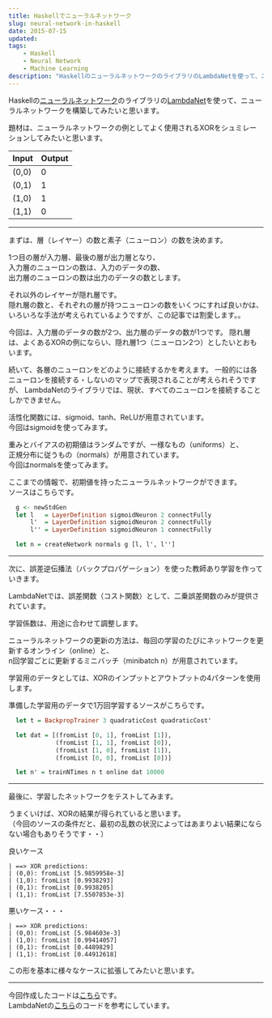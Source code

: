 ```yaml
---
title: Haskellでニューラルネットワーク
slug: neural-network-in-haskell
date: 2015-07-15
updated:
tags:
    - Haskell
    - Neural Network
    - Machine Learning
description: "HaskellのニューラルネットワークのライブラリのLambdaNetを使って、ニューラルネットワークを構築してみたいと思います。"
---
```


Haskellの[ニューラルネットワーク](https://ja.wikipedia.org/wiki/ニューラルネットワーク)のライブラリの[LambdaNet](https://hackage.haskell.org/package/LambdaNet)を使って、ニューラルネットワークを構築してみたいと思います。

題材は、ニューラルネットワークの例としてよく使用されるXORをシュミレーションしてみたいと思います。

<!--more-->

| Input | Output |
|-------|--------|
| (0,0) | 0      |
| (0,1) | 1      |
| (1,0) | 1      |
| (1,1) | 0      |


---

まずは、層（レイヤー）の数と素子（ニューロン）の数を決めます。

1つ目の層が入力層、最後の層が出力層となり、  
入力層のニューロンの数は、入力のデータの数、  
出力層のニューロンの数は出力のデータの数とします。

それ以外のレイヤーが隠れ層です。  
隠れ層の数と、それぞれの層が持つニューロンの数をいくつにすれば良いかは、  
いろいろな手法が考えられているようですが、この記事では割愛します。。

今回は、入力層のデータの数が2つ、出力層のデータの数が1つです。
隠れ層は、よくあるXORの例にならい、隠れ層1つ（ニューロン2つ）としたいとおもいます。


続いて、各層のニューロンをどのように接続するかを考えます。
一般的には各ニューロンを接続する・しないのマップで表現されることが考えられそうですが、
LambdaNetのライブラリでは、現状、すべてのニューロンを接続することしかできません。

活性化関数には、sigmoid、tanh、ReLUが用意されています。  
今回はsigmoidを使ってみます。

重みとバイアスの初期値はランダムですが、一様なもの（uniforms）と、  
正規分布に従うもの（normals）が用意されています。  
今回はnormalsを使ってみます。

ここまでの情報で、初期値を持ったニューラルネットワークができます。  
ソースはこちらです。


```haskell
  g <- newStdGen
  let l   = LayerDefinition sigmoidNeuron 2 connectFully
      l'  = LayerDefinition sigmoidNeuron 2 connectFully
      l'' = LayerDefinition sigmoidNeuron 1 connectFully

  let n = createNetwork normals g [l, l', l'']
```


---

次に、誤差逆伝播法（バックプロパゲーション）を使った教師あり学習を作っていきます。

LambdaNetでは、誤差関数（コスト関数）として、二乗誤差関数のみが提供されています。  

学習係数は、用途に合わせて調整します。

ニューラルネットワークの更新の方法は、毎回の学習のたびにネットワークを更新するオンライン（online）と、  
n回学習ごとに更新するミニバッチ（minibatch n）が用意されています。

学習用のデータとしては、XORのインプットとアウトプットの4パターンを使用します。

準備した学習用のデータで1万回学習するソースがこちらです。

```haskell
  let t = BackpropTrainer 3 quadraticCost quadraticCost'

  let dat = [(fromList [0, 1], fromList [1]),
             (fromList [1, 1], fromList [0]),
             (fromList [1, 0], fromList [1]),
             (fromList [0, 0], fromList [0])]

  let n' = trainNTimes n t online dat 10000
```


---

最後に、学習したネットワークをテストしてみます。

うまくいけば、XORの結果が得られていると思います。  
（今回のソースの条件だと、最初の乱数の状況によってはあまりよい結果にならない場合もありそうです・・）


良いケース

```
| ==> XOR predictions:
| (0,0): fromList [5.9859958e-3]
| (1,0): fromList [0.9938293]
| (0,1): fromList [0.9938205]
| (1,1): fromList [7.5507853e-3]
```


悪いケース・・・

```
| ==> XOR predictions:
| (0,0): fromList [5.984603e-3]
| (1,0): fromList [0.99414057]
| (0,1): fromList [0.4489829]
| (1,1): fromList [0.44912618]
```


この形を基本に様々なケースに拡張してみたいと思います。


---

今回作成したコードは[こちら](https://github.com/IMOKURI/nn-sample)です。  
LambdaNetの[こちら](https://github.com/jbarrow/LambdaNet/blob/master/examples/XOR.hs)のコードを参考にしています。
